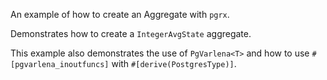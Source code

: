 An example of how to create an Aggregate with `pgrx`.

Demonstrates how to create a `IntegerAvgState` aggregate.

This example also demonstrates the use of `PgVarlena<T>` and how to use `#[pgvarlena_inoutfuncs]` with `#[derive(PostgresType)]`.
